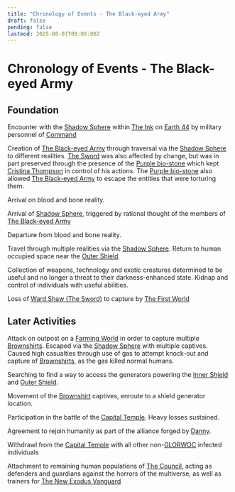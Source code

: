 ```yaml
---
title: "Chronology of Events - The Black-eyed Army"
draft: false
pending: false
lastmod: 2025-08-01T00:00:00Z
---
```


# Chronology of Events - The Black-eyed Army

## Foundation

Encounter with the [Shadow Sphere](/entities/shadow-sphere/) within [The Ink](/unknown/the-ink/) on [Earth 44](/worlds/earth-44/) by military personnel of [Command](/unknown/command/)

Creation of [The Black-eyed Army](/people/the-black-eyed-army/) through traversal via the [Shadow Sphere](/entities/shadow-sphere/) to different realities. [The Sword](/people/the-sword/) was also affected by change, but was in part preserved through the presence of the [Purple bio-stone](/devices/purple-bio-stone/) which kept [Cristina Thompson](/people/cristina-thompson/) in control of his actions. The [Purple bio-stone](/devices/purple-bio-stone/) also allowed [The Black-eyed Army](/people/the-black-eyed-army/) to escape the entities that were torturing them.

Arrival on blood and bone reality.

Arrival of [Shadow Sphere](/entities/shadow-sphere/), triggered by rational thought of the members of [The Black-eyed Army](/people/the-black-eyed-army/)

Departure from blood and bone reality.

Travel through multiple realities via the [Shadow Sphere](/entities/shadow-sphere/). Return to human occupied space near the [Outer Shield](/devices/outer-shield/).

Collection of weapons, technology and exotic creatures determined to be useful and no longer a threat to their darkness-enhanced state. Kidnap and control of individuals with useful abilities.

Loss of [Ward Shaw (The Sword)](/people/ward-shaw-the-sword/) to capture by [The First World](/worlds/the-first-world/)

## Later Activities

Attack on outpost on a [Farming World](/worlds/farming-world/) in order to capture multiple [Brownshirts](/races/brownshirt/). Escaped via the [Shadow Sphere](/entities/shadow-sphere/) with multiple captives. Caused high casualties through use of gas to attempt knock-out and capture of [Brownshirts](/races/brownshirt/), as the gas killed normal humans.

Searching to find a way to access the generators powering the [Inner Shield](/devices/inner-shield/) and [Outer Shield](/devices/outer-shield/).

Movement of the [Brownshirt](/races/brownshirt/) captives, enroute to a shield generator location.

Participation in the battle of the [Capital Temple](/devices/capital-temple/). Heavy losses sustained.

Agreement to rejoin humanity as part of the alliance forged by [Danny](/people/danny/).

Withdrawl from the [Capital Temple](/devices/capital-temple/) with all other non-[GLORWOC](/entities/glorwoc/) infected individuals

Attachment to remaining human populations of [The Council](/unknown/the-council/), acting as defenders and guardians against the horrors of the multiverse, as well as trainers for [The New Exodus Vanguard](/people/the-new-exodus-vanguard/)
